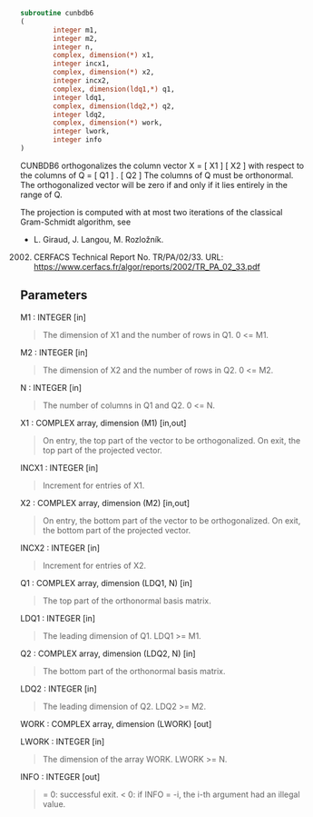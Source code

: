 ```fortran
subroutine cunbdb6
(
        integer m1,
        integer m2,
        integer n,
        complex, dimension(*) x1,
        integer incx1,
        complex, dimension(*) x2,
        integer incx2,
        complex, dimension(ldq1,*) q1,
        integer ldq1,
        complex, dimension(ldq2,*) q2,
        integer ldq2,
        complex, dimension(*) work,
        integer lwork,
        integer info
)
```

CUNBDB6 orthogonalizes the column vector
X = [ X1 ]
[ X2 ]
with respect to the columns of
Q = [ Q1 ] .
[ Q2 ]
The columns of Q must be orthonormal. The orthogonalized vector will
be zero if and only if it lies entirely in the range of Q.

The projection is computed with at most two iterations of the
classical Gram-Schmidt algorithm, see
* L. Giraud, J. Langou, M. Rozložník.
2002. CERFACS Technical Report No. TR/PA/02/33. URL:
https://www.cerfacs.fr/algor/reports/2002/TR_PA_02_33.pdf

## Parameters
M1 : INTEGER [in]
> The dimension of X1 and the number of rows in Q1. 0 <= M1.

M2 : INTEGER [in]
> The dimension of X2 and the number of rows in Q2. 0 <= M2.

N : INTEGER [in]
> The number of columns in Q1 and Q2. 0 <= N.

X1 : COMPLEX array, dimension (M1) [in,out]
> On entry, the top part of the vector to be orthogonalized.
> On exit, the top part of the projected vector.

INCX1 : INTEGER [in]
> Increment for entries of X1.

X2 : COMPLEX array, dimension (M2) [in,out]
> On entry, the bottom part of the vector to be
> orthogonalized. On exit, the bottom part of the projected
> vector.

INCX2 : INTEGER [in]
> Increment for entries of X2.

Q1 : COMPLEX array, dimension (LDQ1, N) [in]
> The top part of the orthonormal basis matrix.

LDQ1 : INTEGER [in]
> The leading dimension of Q1. LDQ1 >= M1.

Q2 : COMPLEX array, dimension (LDQ2, N) [in]
> The bottom part of the orthonormal basis matrix.

LDQ2 : INTEGER [in]
> The leading dimension of Q2. LDQ2 >= M2.

WORK : COMPLEX array, dimension (LWORK) [out]

LWORK : INTEGER [in]
> The dimension of the array WORK. LWORK >= N.

INFO : INTEGER [out]
> = 0:  successful exit.
> < 0:  if INFO = -i, the i-th argument had an illegal value.

